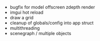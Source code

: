 - bugfix for model offscreen zdepth render
- imgui hot reload
- draw a grid
- cleanup of globals/config into app struct
- multithreading
- scenegraph / multiple objects
